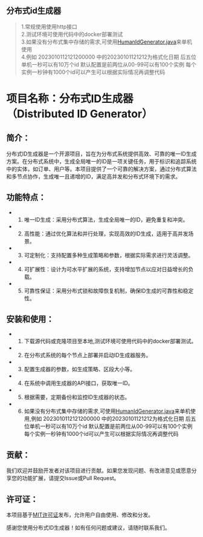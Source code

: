 ## 分布式id生成器
> 1.常规使用使用http接口  
> 2.测试环境可使用代码中的docker部署测试  
> 3.如果没有分布式集中存储的需求,可使用[HumanIdGenerator.java](id-generator-facade%2Fsrc%2Fmain%2Fjava%2Fcom%2Fyyp%2Fid%2Fgenerator%2Ftools%2FHumanIdGenerator.java)来单机使用  
> 4.例如 2023010112121200000 中的20230101121212为格式化日期 后五位单机一秒可以有10万个id 默认配置是前两位从00-99可以有100个实例 每个实例一秒钟有1000个id可以产生可以根据实际情况再调整代码  

# 项目名称：分布式ID生成器（Distributed ID Generator）

## 简介：
分布式ID生成器是一个开源项目，旨在为分布式系统提供高效、可靠的唯一ID生成方案。在分布式系统中，生成全局唯一的ID是一项关键任务，用于标识和追踪系统中的实体，如订单、用户等。本项目提供了一个可靠的解决方案，通过分布式算法和多节点协作，生成唯一且递增的ID，满足高并发和分布式环境下的需求。

## 功能特点：
- 1. 唯一ID生成：采用分布式算法，生成全局唯一的ID，避免重复和冲突。
- 2. 高性能：通过优化算法和并行处理，实现高效的ID生成，适用于高并发场景。
- 3. 可定制化：支持配置多种生成策略和参数，根据实际需求进行灵活调整。
- 4. 可扩展性：设计为可水平扩展的系统，支持增加节点以应对日益增长的负载。
- 5. 可靠性保证：采用分布式锁和故障恢复机制，确保ID生成的可靠性和稳定性。

## 安装和使用：
- 1. 下载源代码或克隆项目至本地,测试环境可使用代码中的docker部署测试。
- 2. 在分布式系统的每个节点上部署并启动ID生成器服务。
- 3. 配置生成器的参数，如生成策略、区段大小等。
- 4. 在系统中调用生成器的API接口，获取唯一ID。
- 5. 根据需要，定期备份和监控ID生成器的状态。
- 6. 如果没有分布式集中存储的需求,可使用[HumanIdGenerator.java](id-generator-facade%2Fsrc%2Fmain%2Fjava%2Fcom%2Fyyp%2Fid%2Fgenerator%2Ftools%2FHumanIdGenerator.java)来单机使用,例如 2023010112121200000 中的20230101121212为格式化日期 后五位单机一秒可以有10万个id 默认配置是前两位从00-99可以有100个实例 每个实例一秒钟有1000个id可以产生可以根据实际情况再调整代码



## 贡献：
我们欢迎并鼓励开发者对该项目进行贡献。如果您发现问题、有改进意见或愿意分享您的功能扩展，请提交Issue或Pull Request。

## 许可证：
本项目基于[MIT许可证](https://opensource.org/licenses/MIT)发布，允许用户自由使用、修改和分发。

感谢您使用分布式ID生成器！如有任何问题或建议，请随时联系我们。
